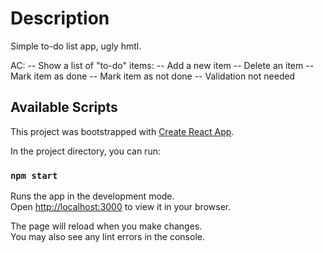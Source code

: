 # Description

Simple to-do list app, ugly hmtl.

AC:
-- Show a list of "to-do" items:
-- Add a new item
-- Delete an item
-- Mark item as done
-- Mark item as not done
-- Validation not needed


## Available Scripts

This project was bootstrapped with [Create React App](https://github.com/facebook/create-react-app).

In the project directory, you can run:

### `npm start`

Runs the app in the development mode.\
Open [http://localhost:3000](http://localhost:3000) to view it in your browser.

The page will reload when you make changes.\
You may also see any lint errors in the console.
